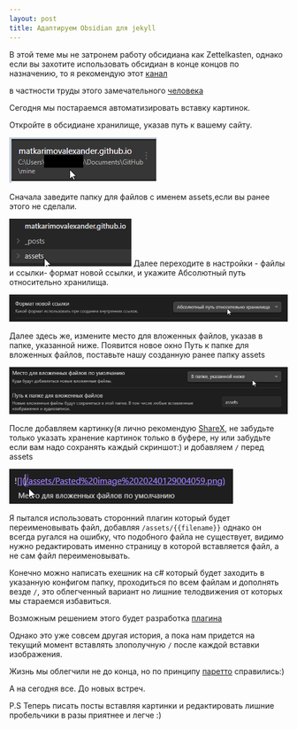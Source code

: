 ```yaml
---
layout: post
title: Адаптируем Obsidian для jekyll
---
```

В этой теме мы не затронем работу обсидиана как Zettelkasten, однако если вы захотите использовать обсидиан в конце концов по назначению, то я рекомендую этот [канал](https://t.me/Zettelkasten_ru/93591)

в частности труды этого замечательного [человека](https://t.me/rustamaga)

Сегодня мы постараемся автоматизировать вставку картинок.

Откройте в обсидиане хранилище, указав путь к вашему сайту.

![](/assets/Pasted%20image%2020240129010907.png)

Сначала заведите папку для файлов с именем assets,если вы ранее этого не сделали.

![](/assets/Pasted%20image%2020240129010945.png)
Далее переходите в настройки - файлы и ссылки- формат новой ссылки, и укажите Абсолютный путь относительно хранилища.

![](/assets/Pasted%20image%2020240129004038.png)

Далее здесь же, измените место для вложенных файлов, указав в папке, указанной ниже.
Появится новое окно Путь к папке для вложенных файлов, поставьте нашу созданную ранее папку assets

![](/assets/Pasted%20image%2020240129004059.png)

После добавляем картинку(я лично рекомендую [ShareX](https://github.com/ShareX/ShareX), не забудьте только указать хранение картинок только в буфере, ну или забудьте если вам надо сохранять каждый скриншот:)
и добавляем `/` перед assets

![](/assets/Pasted%20image%2020240129004126.png)


Я пытался использовать сторонний плагин который будет переименовывать файл, добавляя `/assets/{{filename}}`
однако он всегда ругался на ошибку, что подобного файла не существует, видимо нужно редактировать именно страницу в которой вставляется файл, а не сам файл переименовывать.

Конечно можно написать ехешник на c# который будет заходить в указанную конфигом папку, проходиться по всем файлам и дополнять везде `/`, это облегченный вариант но лишние телодвижения от которых мы стараемся избавиться.

Возможным решением этого будет разработка [плагина](https://docs.obsidian.md/Plugins/Getting+started/Build+a+plugin)

Однако это уже совсем другая история, а пока нам придется на текущий момент вставлять злополучную `/` после каждой вставки изображения.

Жизнь мы облегчили не до конца, но по принципу [паретто](https://ru.wikipedia.org/wiki/%D0%97%D0%B0%D0%BA%D0%BE%D0%BD_%D0%9F%D0%B0%D1%80%D0%B5%D1%82%D0%BE) справились:)

А на сегодня все. До новых встреч.

P.S Теперь писать посты вставляя картинки и редактировать лишние пробельчики в разы приятнее и легче :)
